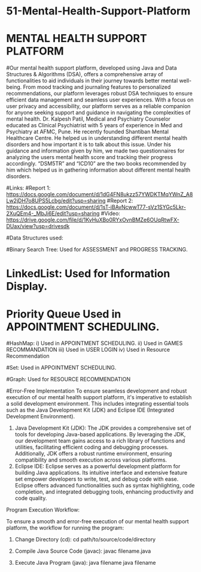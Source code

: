 # 51-Mental-Health-Support-Platform
#                   MENTAL HEALTH SUPPORT PLATFORM

#Our mental health support platform, developed using Java and Data Structures & Algorithms (DSA), offers a comprehensive array of functionalities to aid individuals in their journey towards better mental well-being. From mood tracking and journaling features to personalized recommendations, our platform leverages robust DSA techniques to ensure efficient data management and seamless user experiences. With a focus on user privacy and accessibility, our platform serves as a reliable companion for anyone seeking support and guidance in navigating the complexities of mental health.
Dr. Kalpesh Patil, Medical and Psychiatry Counselor educated as Clinical Psychiatrist  with 5 years of experience in Med and Psychiatry at AFMC, Pune. He recently founded Shantiban Mental Healthcare Centre. He helped us in understanding different mental health disorders and how important it is to talk about this issue. Under his guidance and information given by him, we made two questionnaires for analyzing the users mental health score and tracking their progress accordingly. “DSM5TR” and “ICD10” are the two books recommended by him which helped us in gathering information about different mental health disorders.

 
#Links:
#Report 1: https://docs.google.com/document/d/1dG4FN8ukzz57YWDKTMqYWnZ_A8Lw2jDH7o8UPS5Lcbg/edit?usp=sharing
#Report 2: https://docs.google.com/document/d/1sT-iBAvNcwwT77-sVz1SYGc5Lkr-2XuQEm4-_MbJi6E/edit?usp=sharing
#Video: https://drive.google.com/file/d/1KvHuXBo0RYxOvnBMZe6OUqRtwFX-DUax/view?usp=drivesdk


#Data Structures used:

#Binary Search Tree: Used for ASSESSMENT and PROGRESS TRACKING.

# LinkedList: Used for Information Display.

# Priority Queue  Used in APPOINTMENT SCHEDULING.
#HashMap:      i) Used in APPOINTMENT SCHEDULING.
                ii) Used in GAMES RECOMMANDATION 
                iii) Used in USER LOGIN 
                iv) Used in Resource Recommendation


#Set: Used in APPOINTMENT SCHEDULING.

#Graph: Used for RESOURCE RECOMMENDATION
      
#Error-Free Implementation
To ensure seamless development and robust execution of our mental health support platform, it's imperative to establish a solid development environment. This includes integrating essential tools such as the Java Development Kit (JDK) and Eclipse IDE (Integrated Development Environment).
1. Java Development Kit (JDK):
The JDK provides a comprehensive set of tools for developing Java-based applications. By leveraging the JDK, our development team gains access to a rich library of functions and utilities, facilitating efficient coding and debugging processes. Additionally, JDK offers a robust runtime environment, ensuring compatibility and smooth execution across various platforms.
2. Eclipse IDE:
Eclipse serves as a powerful development platform for building Java applications. Its intuitive interface and extensive feature set empower developers to write, test, and debug code with ease. Eclipse offers advanced functionalities such as syntax highlighting, code completion, and integrated debugging tools, enhancing productivity and code quality.


Program Execution Workflow:

To ensure a smooth and error-free execution of our mental health support platform, the workflow for running the program:

1. Change Directory (cd):
cd path/to/source/code/directory


2. Compile Java Source Code (javac):
javac filename.java

3. Execute Java Program (java):
java filename
java filename


